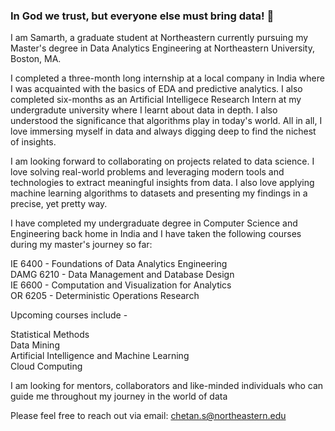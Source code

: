 ### In God we trust, but everyone else must bring data! 👋

I am Samarth, a graduate student at Northeastern currently pursuing my Master's degree in Data Analytics Engineering at Northeastern University, Boston, MA.

I completed a three-month long internship at a local company in India where I was acquainted with the basics of EDA and predictive analytics. I also completed six-months as an Artificial Intelligece Research Intern at my undergradute university where I learnt about data in depth. I also understood the significance that algorithms play in today's world. All in all, I love immersing myself in data and always digging deep to find the nichest of insights.

I am looking forward to collaborating on projects related to data science. I love solving real-world problems and leveraging modern tools and technologies to extract meaningful insights from data. I also love applying machine learning algorithms to datasets and presenting my findings in a precise, yet pretty way. 

I have completed my undergraduate degree in Computer Science and Engineering back home in India and I have taken the following courses during my master's journey so far:

IE 6400 - Foundations of Data Analytics Engineering  
DAMG 6210 - Data Management and Database Design  
IE 6600 - Computation and Visualization for Analytics  
OR 6205 - Deterministic Operations Research  

Upcoming courses include - 

Statistical Methods  
Data Mining  
Artificial Intelligence and Machine Learning   
Cloud Computing  

I am looking for mentors, collaborators and like-minded individuals who can guide me throughout my journey in the world of data

Please feel free to reach out via email: chetan.s@northeastern.edu
